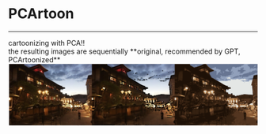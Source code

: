 <h1>PCArtoon</h1>
<hr>
cartoonizing with PCA!! <br>
the resulting images are sequentially **original, recommended by GPT, PCArtoonized**<br>
<img src='output.png'>